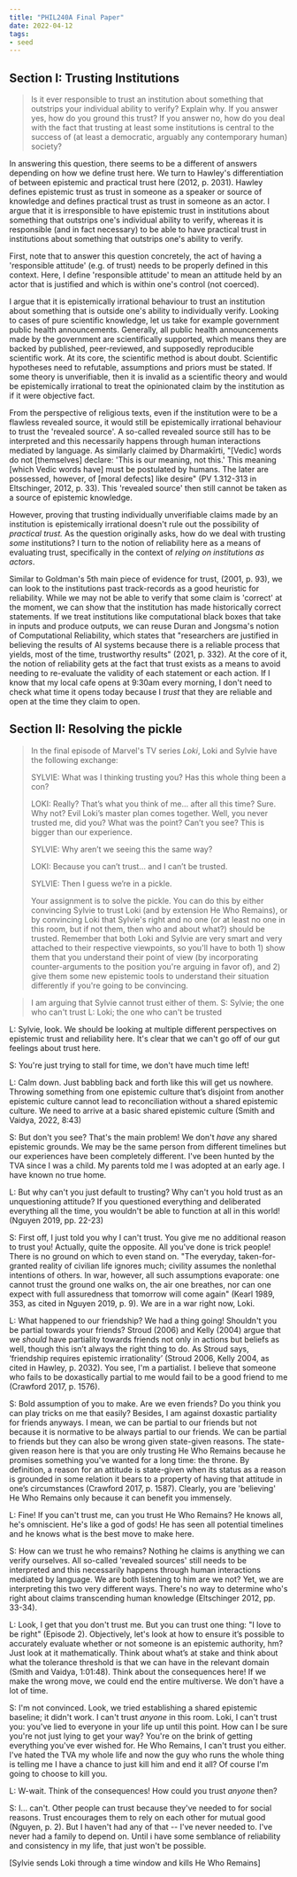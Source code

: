 ```yaml
---
title: "PHIL240A Final Paper"
date: 2022-04-12
tags:
- seed
---
```


## Section I: Trusting Institutions
> Is it ever responsible to trust an institution about something that outstrips your individual ability to verify? Explain why. If you answer yes, how do you ground this trust? If you answer no, how do you deal with the fact that trusting at least some institutions is central to the success of (at least a democratic, arguably any contemporary human) society?

In answering this question, there seems to be a different of answers depending on how we define trust here. We turn to Hawley's differentiation of between epistemic and practical trust here (2012, p. 2031). Hawley defines epistemic trust as trust in someone as a speaker or source of knowledge and defines practical trust as trust in someone as an actor. I argue that it is irresponsible to have epistemic trust in institutions about something that outstrips one's individual ability to verify, whereas it is responsible (and in fact necessary) to be able to have practical trust in institutions about something that outstrips one's ability to verify.

First, note that to answer this question concretely, the act of having a 'responsible attitude' (e.g. of trust) needs to be properly defined in this context. Here, I define 'responsible attitude' to mean an attitude held by an actor that is justified and which is within one's control (not coerced).

I argue that it is epistemically irrational behaviour to trust an institution about something that is outside one's ability to individually verify.  Looking to cases of pure scientific knowledge, let us take for example government public health announcements. Generally, all public health announcements made by the government are scientifically supported, which means they are backed by published, peer-reviewed, and supposedly reproducible scientific work. At its core, the scientific method is about doubt. Scientific hypotheses need to refutable, assumptions and priors must be stated. If some theory is unverifiable, then it is invalid as a scientific theory and would be epistemically irrational to treat the opinionated claim by the institution as if it were objective fact.

From the perspective of religious texts, even if the institution were to be a flawless revealed source, it would still be epistemically irrational behaviour to trust the 'revealed source'. A so-called revealed source still has to be interpreted and this necessarily happens through human interactions mediated by language. As similarly claimed by Dharmakīrti, "[Vedic] words do not [themselves] declare: 'This is our meaning, not this.' This meaning [which Vedic words have] must be postulated by humans. The later are possessed, however, of [moral defects] like desire" (PV 1.312-313 in Eltschinger, 2012, p. 33). This 'revealed source' then still cannot be taken as a source of epistemic knowledge.

However, proving that trusting individually unverifiable claims made by an institution is epistemically irrational doesn't rule out the possibility of *practical trust.* As the question originally asks, how do we deal with trusting *some* institutions? I turn to the notion of reliability here as a means of evaluating trust, specifically in the context of *relying on institutions as actors*.

Similar to Goldman's 5th main piece of evidence for trust, (2001, p. 93), we can look to the institutions past track-records as a good heuristic for reliability. While we may not be able to verify that some claim is 'correct' at the moment, we can show that the institution has made historically correct statements. If we treat institutions like computational black boxes that take in inputs and produce outputs, we can reuse Duran and Jongsma's notion of Computational Reliability, which states that "researchers are justified in believing the results of AI systems because there is a reliable process that yields, most of the time, trustworthy results" (2021, p. 332). At the core of it, the notion of reliability gets at the fact that trust exists as a means to avoid needing to re-evaluate the validity of each statement or each action. If I know that my local cafe opens at 9:30am every morning, I don't need to check what time it opens today because I *trust* that they are reliable and open at the time they claim to open.

## Section II: Resolving the pickle
> In the final episode of Marvel's TV series _Loki_, Loki and Sylvie have the following exchange:
> 
> SYLVIE: What was I thinking trusting you? Has this whole thing been a con?
> 
> LOKI: Really? That’s what you think of me… after all this time? Sure. Why not? Evil Loki’s master plan comes together. Well, you never trusted me, did you? What was the point? Can’t you see? This is bigger than our experience.
> 
> SYLVIE: Why aren’t we seeing this the same way?
> 
> LOKI: Because you can’t trust… and I can’t be trusted.
> 
> SYLVIE: Then I guess we’re in a pickle.
> 
> Your assignment is to solve the pickle. You can do this by either convincing Sylvie to trust Loki (and by extension He Who Remains), or by convincing Loki that Sylvie's right and no one (or at least no one in this room, but if not them, then who and about what?) should be trusted. Remember that both Loki and Sylvie are very smart and very attached to their respective viewpoints, so you'll have to both 1) show them that you understand their point of view (by incorporating counter-arguments to the position you're arguing in favor of), and 2) give them some new epistemic tools to understand their situation differently if you're going to be convincing.


> I am arguing that Sylvie cannot trust either of them.
> S: Sylvie; the one who can't trust
> L: Loki; the one who can't be trusted

L: Sylvie, look. We should be looking at multiple different perspectives on epistemic trust and reliability here. It's clear that we can't go off of our gut feelings about trust here.

S: You're just trying to stall for time, we don't have much time left!

L: Calm down. Just babbling back and forth like this will get us nowhere. Throwing something from one epistemic culture that’s disjoint from another epistemic culture cannot lead to reconciliation without a shared epistemic culture. We need to arrive at a basic shared epistemic culture (Smith and Vaidya, 2022, 8:43)

S: But don't you see? That's the main problem! We don't *have* any shared epistemic grounds. We may be the same person from different timelines but our experiences have been completely different. I've been hunted by the TVA since I was a child. My parents told me I was adopted at an early age. I have known no true home.

L: But why can't you just default to trusting? Why can't you hold trust as an unquestioning attitude? If you questioned everything and deliberated everything all the time, you wouldn't be able to function at all in this world! (Nguyen 2019, pp. 22-23)

S: First off, I just told you why I can't trust. You give me no additional reason to trust you! Actually, quite the opposite. All you've done is trick people! There is no ground on which to even stand on. "The everyday, taken-for-granted reality of civilian life ignores much; civility assumes the nonlethal intentions of others. In war, however, all such assumptions evaporate: one cannot trust the ground one walks on, the air one breathes, nor can one expect with full assuredness that tomorrow will come again" (Kearl 1989, 353, as cited in Nguyen 2019, p. 9). We are in a war right now, Loki.

L: What happened to our friendship? We had a thing going! Shouldn't you be partial towards your friends? Stroud (2006) and Kelly (2004) argue that we _should_ have partiality towards friends not only in actions but beliefs as well, though this isn’t always the right thing to do. As Stroud says, ‘friendship requires epistemic irrationality’ (Stroud 2006, Kelly 2004, as cited in Hawley, p. 2032). You see, I'm a partialist. I believe that someone who fails to be doxastically partial to me would fail to be a good friend to me (Crawford 2017, p. 1576).

S: Bold assumption of you to make. Are we even friends? Do you think you can play tricks on me that easily? Besides, I am against doxastic partiality for friends anyways. I mean, we can be partial to our friends but not because it is normative to be always partial to our friends. We can be partial to friends but they can also be wrong given state-given reasons. The state-given reason here is that you are only trusting He Who Remains because he promises something you've wanted for a long time: the throne. By definition, a reason for an attitude is state-given when its status as a reason is grounded in some relation it bears to a property of having that attitude in one’s circumstances (Crawford 2017, p. 1587). Clearly, you are 'believing' He Who Remains only because it can benefit you immensely. 

L: Fine! If you can't trust me, can you trust He Who Remains? He knows all, he's omniscient. He's like a god of gods! He has seen all potential timelines and he knows what is the best move to make here.

S: How can we trust he who remains? Nothing he claims is anything we can verify ourselves. All so-called 'revealed sources' still needs to be interpreted and this necessarily happens through human interactions mediated by language. We are both listening to him are we not? Yet, we are interpreting this two very different ways. There's no way to determine who's right about claims transcending human knowledge (Eltschinger 2012, pp. 33-34).

L: Look, I get that you don't trust me. But you can trust one thing: "I love to be right" (Episode 2).  Objectively, let's look at how to ensure it’s possible to accurately evaluate whether or not someone is an epistemic authority, hm? Just look at it mathematically. Think about what’s at stake and think about what the tolerance threshold is that we can have in the relevant domain (Smith and Vaidya, 1:01:48). Think about the consequences here! If we make the wrong move, we could end the entire multiverse. We don't have a lot of time.

S: I'm not convinced. Look, we tried establishing a shared epistemic baseline; it didn't work. I can't trust *anyone* in this room. Loki, I can't trust you: you've lied to everyone in your life up until this point. How can I be sure you're not just lying to get your way? You're on the brink of getting everything you've ever wished for. He Who Remains, I can't trust you either. I've hated the TVA my whole life and now the guy who runs the whole thing is telling me I have a chance to just kill him and end it all? Of course I'm going to choose to kill you.

L: W-wait. Think of the consequences! How could you trust *anyone* then?

S: I... can't. Other people can trust because they've needed to for social reasons. Trust encourages them to rely on each other for mutual good (Nguyen, p. 2). But I haven't had any of that -- I've never needed to. I've never had a family to depend on. Until i have some semblance of reliability and consistency in my life, that just won't be possible.

[Sylvie sends Loki through a time window and kills He Who Remains]